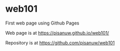 # web101
First web page using Github Pages

Web page is at https://pisanuw.github.io/web101/

Repository is at https://github.com/pisanuw/web101
